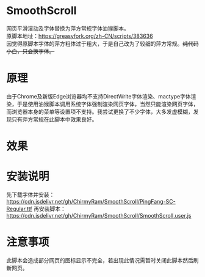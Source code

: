# SmoothScroll<br/>
网页平滑滚动及字体替换为萍方常规字体油猴脚本。<br/>
原脚本地址：https://greasyfork.org/zh-CN/scripts/383636<br/>
因觉得原脚本字体的萍方粗体过于粗大，于是自己改为了较细的萍方常规。~~纯代码小白，只会换字体。~~<br/>

# 原理
由于Chrome及新版Edge浏览器均不支持DirectWrite字体渲染、mactype字体渲染，于是使用油猴脚本调用系统字体强制渲染网页字体，当然只能渲染网页字体，而浏览器本身的菜单等设置项不支持。我尝试更换了不少字体，大多发虚模糊，发现只有萍方常规在此脚本中效果良好。

# 效果


# 安装说明
先下载字体并安装：https://cdn.jsdelivr.net/gh/ChirmyRam/SmoothScroll/PingFang-SC-Regular.ttf
再安装脚本：https://cdn.jsdelivr.net/gh/ChirmyRam/SmoothScroll/SmoothScroll.user.js

# 注意事项
此脚本会造成部分网页的图标显示不完全，若出现此情况需暂时关闭此脚本然后刷新网页。
